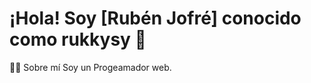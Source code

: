 # ¡Hola! Soy [Rubén Jofré] conocido como rukkysy 👋

👨‍💻 Sobre mí
Soy un Progeamador web.


<!---
rukkysy/rukkysy is a ✨ special ✨ repository because its `README.md` (this file) appears on your GitHub profile.
You can click the Preview link to take a look at your changes.
--->
